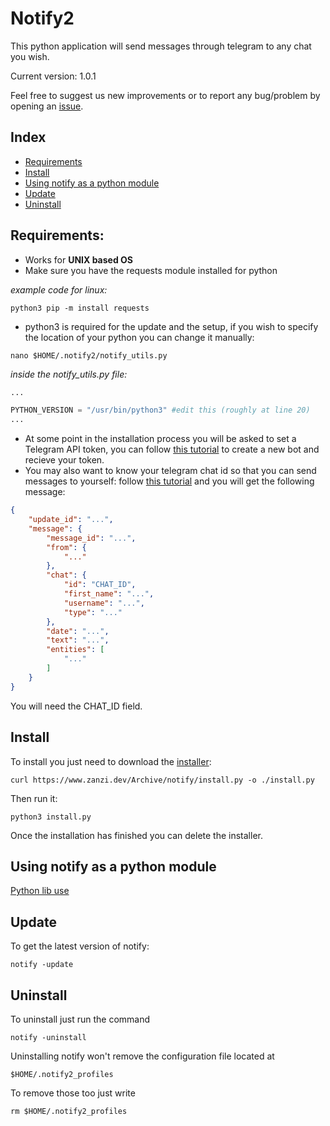 # Notify2

This python application will send messages through telegram to any chat you wish.  

Current version: 1.0.1  

Feel free to suggest us new improvements or to report any bug/problem by opening an [issue](https://github.com/Zanzibarr/Notify2/issues).


## Index
- [Requirements](#requirements)
- [Install](#install)
- [Using notify as a python module](#using-notify-as-a-python-module)
- [Update](#update)
- [Uninstall](#uninstall) 

## Requirements:
- Works for **UNIX based OS**
- Make sure you have the requests module installed for python  

_example code for linux:_
```shell
python3 pip -m install requests
```
- python3 is required for the update and the setup, if you wish to specify the location of your python you can change it manually:
```shell
nano $HOME/.notify2/notify_utils.py
```
_inside the notify_utils.py file:_
```python
...

PYTHON_VERSION = "/usr/bin/python3" #edit this (roughly at line 20)
...
```
- At some point in the installation process you will be asked to set a Telegram API token, you can follow [this tutorial](https://www.youtube.com/watch?v=aNmRNjME6mE) to create a new bot and recieve your token.
- You may also want to know your telegram chat id so that you can send messages to yourself: follow [this tutorial](https://www.youtube.com/watch?v=UPC5Ck1oU6k) and you will get the following message:
```json
{
    "update_id": "...",
    "message": {
        "message_id": "...",
        "from": {
            "..."
        },
        "chat": {
            "id": "CHAT_ID",
            "first_name": "...",
            "username": "...",
            "type": "..."
        },
        "date": "...",
        "text": "...",
        "entities": [
            "..."
        ]
    }
}
```
You will need the CHAT_ID field.  

## Install
To install you just need to download the [installer](https://www.zanzi.dev/Archive/notify/install.py):
```shell
curl https://www.zanzi.dev/Archive/notify/install.py -o ./install.py
```
Then run it:
```shell
python3 install.py
```

Once the installation has finished you can delete the installer.  

## Using notify as a python module
[Python lib use](docs/python_use.md)

## Update
To get the latest version of notify:
```shell
notify -update
```

## Uninstall
To uninstall just run the command
```shell
notify -uninstall
```
Uninstalling notify won't remove the configuration file located at
```shell
$HOME/.notify2_profiles
```
To remove those too just write
```shell
rm $HOME/.notify2_profiles
```
